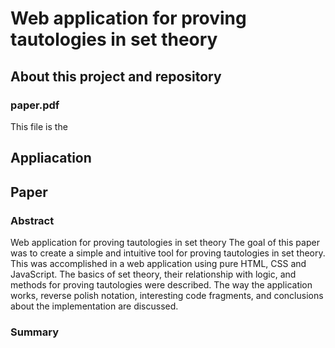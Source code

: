 
# Web application for proving tautologies in set theory

## About this project and repository

### paper.pdf

This file is the 

## Appliacation

## Paper

### Abstract

Web application for proving tautologies in set theory
The goal of this paper was to create a simple and intuitive tool for proving tautologies in set
theory. This was accomplished in a web application using pure HTML, CSS and JavaScript.
The basics of set theory, their relationship with logic, and methods for proving tautologies
were described. The way the application works, reverse polish notation, interesting code
fragments, and conclusions about the implementation are discussed.

### Summary

